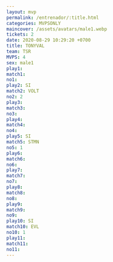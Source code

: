 ```yaml
---
layout: mvp
permalink: /entrenador/:title.html
categories: MVPSONLY
maincover: /assets/avatars/male1.webp
tickets: 2
date: 2020-08-29 10:29:20 +0700
title: TONYVAL
team: TSR
MVPS: 4
sex: male1
play1: 
match1: 
no1: 
play2: SI
match2: VOLT
no2: 2
play3: 
match3: 
no3: 
play4: 
match4: 
no4: 
play5: SI
match5: STMN
no5: 1
play6: 
match6: 
no6: 
play7: 
match7: 
no7: 
play8: 
match8: 
no8: 
play9: 
match9: 
no9: 
play10: SI
match10: EVL
no10: 1
play11: 
match11: 
no11:
---
```

